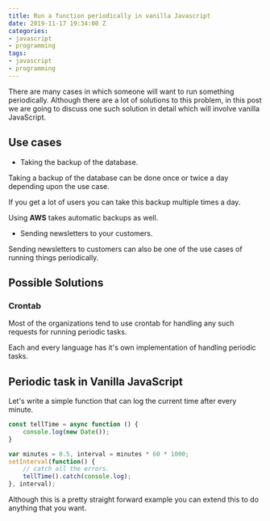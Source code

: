 ```yaml
---
title: Run a function periodically in vanilla Javascript
date: 2019-11-17 19:34:00 Z
categories:
- javascript
- programming
tags:
- javascript
- programming
---
```


There are many cases in which someone will want to run something periodically. Although there are a lot of solutions to this problem, in this post we are going to discuss one such solution in detail which will involve vanilla JavaScript.

## Use cases

* Taking the backup of the database.

Taking a backup of the database can be done once or twice a day depending upon the use case. 

If you get a lot of users you can take this backup multiple times a day.

Using **AWS** takes automatic backups as well.

* Sending newsletters to your customers.

Sending newsletters to customers can also be one of the use cases of running things periodically.

## Possible Solutions

### Crontab

Most of the organizations tend to use crontab for handling any such requests for running periodic tasks.

Each and every language has it's own implementation of handling periodic tasks.

## Periodic task in Vanilla JavaScript

Let's write a simple function that can log the current time after every minute.

```javascript
const tellTime = async function () {
    console.log(new Date());
}

var minutes = 0.5, interval = minutes * 60 * 1000;
setInterval(function() {
    // catch all the errors.
    tellTime().catch(console.log);
}, interval);
```

Although this is a pretty straight forward example you can extend this to do anything that you want.